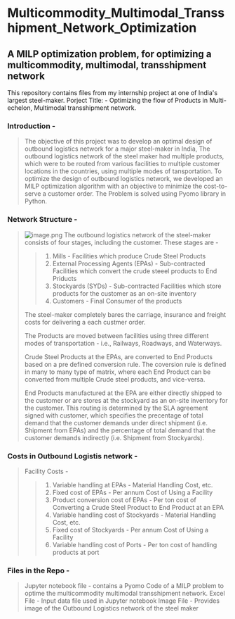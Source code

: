 # Multicommodity_Multimodal_Transshipment_Network_Optimization
A MILP optimization problem, for optimizing a multicommodity, multimodal, transshipment network
-----------------------------------------------------------------------------------------------------------------------------------------------------------------------------------

This repository contains files from my internship project at one of India's largest steel-maker. 
Porject Title: - Optimizing the flow of Products in Multi-echelon, Multimodal transshipment network.

### Introduction - 
> The objective of this project was to develop an optimal design of outbound logistics network for a major steel-maker in India, The outbound logistics network of the steel maker had multiple products, which were to be routed from various facilities to multiple customer locations in the countries, using multiple modes of tansportation. To optimize the design of outbound logistics network, we developed an MILP optimization algorithm with an objective to minimize the cost-to-serve a customer order. The Problem is solved using Pyomo library in Python.

### Network Structure - 
> ![image.png](https://https://github.com/saishivarao/Multicommodity_Multimodal_Transshipment_Network_Optimization/blob/main/image.png)
>The outbound logistics network of the steel-maker consists of four stages, including the customer. These stages are - 
>> 1. Mills - Facilities which produce Crude Steel Products
>> 2. External Processing Agents (EPAs) - Sub-contracted Facilities which convert the crude steeel products to End Priducts
>> 3. Stockyards (SYDs) - Sub-contracted Facilities which store products for the customer as an on-site inventory
>> 4. Customers - Final Consumer of the products
>
> The steel-maker completely bares the carriage, insurance and freight costs for delivering a each custmer order.
>
> The Products are moved between facilities using three different modes of transportation - i.e., Railways, Roadways, and Waterways.
>
> Crude Steel Products at the EPAs, are converted to End Products based on a pre defined conversion rule. The coversion rule is defined in many to many type of matrix, where each End Product can be converted from multiple Crude steel products, and vice-versa.
>
> End Products manufactured at the EPA are either directly shipped to the customer or are stores at the stockyard as an on-site inventory for the customer. This routing is determined by the SLA agreement signed with customer, which specifies the precentage of total demand that the customer demands under direct shipment (i.e. Shipment from EPAs) and the percentage of total demand that the customer demands indirectly (i.e. Shipment from Stockyards).

### Costs in Outbound Logistis network - 
> Facility Costs -
>> 1. Variable handling at EPAs - Material Handling Cost, etc.
>> 2. Fixed cost of EPAs - Per annum Cost of Using a Facility
>> 3. Product conversion cost of EPAs - Per ton cost of Converting a Crude Steel Product to End Product at an EPA
>> 4. Variable handling cost of Stockyards - Material Handling Cost, etc.
>> 5. Fixed cost of Stockyards - Per annum Cost of Using a Facility
>> 6. Variable handling cost of Ports - Per ton cost of handling products at port

### Files in the Repo - 
> Jupyter notebook file - contains a Pyomo Code of a MILP problem to optime the multicommodity multimodal transshipment network.
> Excel File - Input data file used in Jupyter notebook
> Image File - Provides image of the Outbound Logistics network of the steel maker
